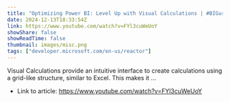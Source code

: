 ```yaml
---
title: "Optimizing Power BI: Level Up with Visual Calculations | #BIGuruji"
date: 2024-12-13T18:33:54Z
link: https://www.youtube.com/watch?v=FYl3cuWeUoY
showShare: false
showReadTime: false
thumbnail: images/misc.png
tags: ["developer.microsoft.com/en-us/reactor"]
---
```

Visual Calculations provide an intuitive interface to create calculations using a grid-like structure, similar to Excel. This makes it ...

- Link to article: https://www.youtube.com/watch?v=FYl3cuWeUoY